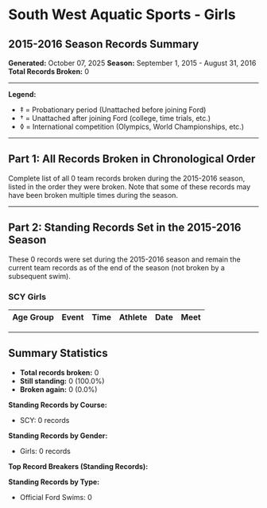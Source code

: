 # South West Aquatic Sports - Girls
## 2015-2016 Season Records Summary

**Generated:** October 07, 2025
**Season:** September 1, 2015 - August 31, 2016
**Total Records Broken:** 0

---

**Legend:**
- ‡ = Probationary period (Unattached before joining Ford)
- † = Unattached after joining Ford (college, time trials, etc.)
- ◊ = International competition (Olympics, World Championships, etc.)

---

## Part 1: All Records Broken in Chronological Order

Complete list of all 0 team records broken during the 2015-2016 season,
listed in the order they were broken. Note that some of these records may have
been broken multiple times during the season.

---

## Part 2: Standing Records Set in the 2015-2016 Season

These 0 records were set during the 2015-2016 season and remain
the current team records as of the end of the season (not broken by a subsequent swim).

### SCY Girls

| Age Group | Event | Time | Athlete | Date | Meet |
|-----------|-------|------|---------|------|------|


---

## Summary Statistics

- **Total records broken:** 0
- **Still standing:** 0 (100.0%)
- **Broken again:** 0 (0.0%)

**Standing Records by Course:**
- SCY: 0 records

**Standing Records by Gender:**
- Girls: 0 records

**Top Record Breakers (Standing Records):**

**Standing Records by Type:**
- Official Ford Swims: 0
